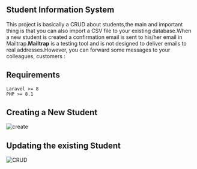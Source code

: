 ## Student Information System
This project is basically a CRUD about students,the main and important thing is that you can also import a CSV file to your existing database.When a new student is created a confirmation  email is sent to his/her email in Mailtrap.**Mailtrap** is a testing tool and is not designed to deliver emails to real addresses.However, you can forward some messages to your colleagues, customers   :
## Requirements
    Laravel >= 8
    PHP >= 8.1
## Creating a New Student    
![create](https://user-images.githubusercontent.com/77715483/160618046-eefe7eee-0cd9-4e98-8930-a386071484d5.PNG)
## Updating the existing Student
![CRUD](https://user-images.githubusercontent.com/77715483/160619413-9b32c835-ff7c-46d6-bf2b-2a1072b78277.PNG)
